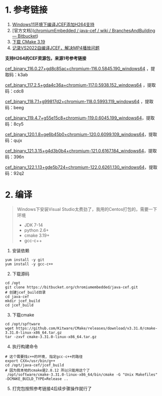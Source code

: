 # 1. 参考链接

1. [Windows11环境下编译JCEF添加H264支持](https://www.cnblogs.com/ysdyoOo/articles/17896451.html)
2. [官方文档]([chromiumEmbedded / java-cef / wiki / BranchesAndBuilding — Bitbucket](https://bitbucket.org/chromiumembedded/java-cef/wiki/BranchesAndBuilding#markdown-header-building-from-source))
3. [下载 CMake 3.19](https://cmake.org/download/)
4. [记录VS2022自编译JCEF，解决MP4播放问题](https://blog.csdn.net/weixin_40035328/article/details/132362354?spm=1001.2014.3001.5501)

**支持H264的CEF资源包，来源1号参考链接**

[cef_binary_116.0.27+gd8c85ac+chromium-116.0.5845.190_windows64](https://pan.xunlei.com/s/VNlT6LQXuhj8Rxw2JVuivl7BA1#) ，提取码：k3ab

[cef_binary_117.2.5+gda4c36a+chromium-117.0.5938.152_windows64](https://pan.xunlei.com/s/VNlW1Nbj6Mv7qvqPpIgm4YIsA1#) ，提取码：cdc8

[cef_binary_118.7.1+g99817d2+chromium-118.0.5993.119_windows64](https://pan.xunlei.com/s/VNlaB9paRgzDwG3s1r0qO11KA1#) ，提取码：beeg

[cef_binary_119.4.7+g55e15c8+chromium-119.0.6045.199_windows64](https://pan.xunlei.com/s/VNlcckTzMlICR0WHuBPqsGdhA1#)，提取码：8cy5

[cef_binary_120.1.8+ge6b45b0+chromium-120.0.6099.109_windows64](https://pan.xunlei.com/s/VNrFzzyoVz1Cv0SC0ieRdVIpA1#)，提取码：qujx

[cef_binary_121.3.15+g4d3b0b4+chromium-121.0.6167.184_windows64](https://pan.xunlei.com/s/VNuOq4VcK_Mmf9qYF2GyTCbwA1#)，提取码：396n

[cef_binary_122.1.13+gde5b724+chromium-122.0.6261.130_windows64](https://pan.xunlei.com/s/VNuTH6hcrQt39cK9Lxb64VUsA1#)，提取码：92q2

# 2. 编译

> Windows下安装Visual Studio太费劲了，我用的Centos打包的，需要一下环境
>
> - JDK 7-14
> - python 2.6+
> - cmake 3.19+
> - gcc-c++

1. 安装依赖

```shell
yum install -y git
yum install -y gcc-c++
```

2. 下载源码

```shell
cd /opt
git clone https://bitbucket.org/chromiumembedded/java-cef.git
# 创建jcef_build目录
cd java-cef
mkdir jcef_build
cd jcef_build
```

3. 下载cmake

```shell
cd /opt/spftware
wget https://github.com/Kitware/CMake/releases/download/v3.31.0/cmake-3.31.0-linux-x86_64.tar.gz
tar -zxvf cmake-3.31.0-linux-x86_64.tar.gz
```

4. 执行构建命令

```shell
# 这个需要找c++的环境, 指定gcc-c++的路径
export CXX=/usr/bin/g++
cd /opt/java-cef/jcef_build
# 因为我本地的cmake是2.8.12 所以只能用这个了
 /opt/software/cmake-3.31.0-linux-x86_64/bin/cmake -G "Unix Makefiles" -DCMAKE_BUILD_TYPE=Release ..
```

5. 打完包按照参考链接4后续步骤操作就行了


